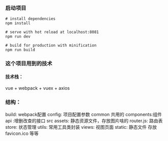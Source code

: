 ### 启动项目
```vue
# install dependencies
npm install

# serve with hot reload at localhost:8081
npm run dev

# build for production with minification
npm run build

```
### 这个项目用到的技术
#### 技术栈：
vue + webpack + vuex + axios
### 结构：
build: webpack配置
config: 项目配置参数
common 共用的
components:组件
api :增删改查的接口
src assets: 静态资源文件，存放图片啥的
router.js: 路由表
store: 状态管理
utils: 常用工具类封装
views: 视图页面
static: 静态文件 存放 favicon.ico 等等
